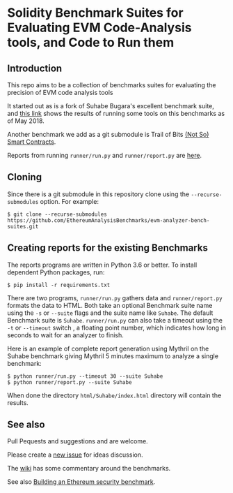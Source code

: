 # Solidity Benchmark Suites for Evaluating EVM Code-Analysis tools, and Code to Run them

## Introduction

This repo aims to be a collection of benchmarks suites for evaluating the precision of EVM code analysis tools

It started out as is a fork of Suhabe Bugara's excellent benchmark
suite, and [this
link](https://diligence.consensys.net/evm-analyzer-benchmark-suite)
shows the results of running some tools on this benchmarks as of May
2018.

Another benchmark we add as a git submodule is Trail of Bits [(Not So) Smart Contracts](https://github.com/trailofbits/not-so-smart-contracts).

Reports from running `runner/run.py` and `runner/report.py` are [here](https://EthereumAnalysisBenchmarks.github.io/).

## Cloning

Since there is a git submodule in this repository clone using the `--recurse-submodules` option. For example:

```console
$ git clone --recurse-submodules https://github.com/EthereumAnalysisBenchmarks/evm-analyzer-bench-suites.git
```

## Creating reports for the existing Benchmarks

The reports programs are written in Python 3.6 or better. To install dependent Python packages, run:
```console
$ pip install -r requirements.txt
```

There are two programs, `runner/run.py` gathers data and `runner/report.py` formats the data to HTML. Both take an optional Benchmark suite
name using the `-s` or `--suite` flags and the suite name like `Suhabe`. The default Benchmark suite is `Suhabe`. `runner/run.py` can also
take a timeout using the `-t` or `--timeout` switch , a floating point number, which indicates how long in seconds to wait for an analyzer to finish.

Here is an example of complete report generation using Mythril on the Suhabe benchmark giving Mythril 5 minutes maximum to analyze a single benchmark:

```console
$ python runner/run.py --timeout 30 --suite Suhabe
$ python runner/report.py --suite Suhabe
```

When done the directory `html/Suhabe/index.html` directory will contain the results.

## See also

Pull Pequests and suggestions and are welcome.

Please create a [new issue](https://github.com/EthereumAnalysisBenchmarks/evm-analyzer-benchmark-suite/issues/new) for ideas discussion.

The [wiki](https://github.com/EthereumAnalysisBenchmarks/evm-analyzer-benchmark-suite/wiki) has some commentary around the benchmarks.

See also [Building an Ethereum security benchmark](https://discourse.secureth.org/t/building-an-ethereum-security-benchmark/63).
